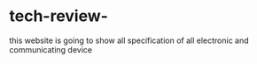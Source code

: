 # tech-review-
this website is going to show all specification of all electronic and communicating device
